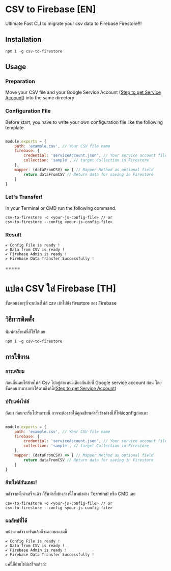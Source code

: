 # CSV to Firebase [EN]

Ultimate Fast CLI to migrate your csv data to Firebase Firestore!!!

## Installation

```
npm i -g csv-to-firestore
```

## Usage

### Preparation

Move your CSV file and your Google Service Account ([Step to get Service Account](https://cloud.google.com/docs/authentication/production)) into the same directory

### Configuration File

Before start, you have to write your own configuration file like the following template.

```js

module.exports = {
    path: 'example.csv', // Your CSV file name
    firebase: {
        credential: 'serviceAccount.json', // Your service account file name
        collection: 'sample', // target Collection in Firestore
    },
    mapper: (dataFromCSV) => { // Mapper Method as optional field
        return dataFromCSV // Return data for saving in Firestore
    }
}
```

### Let's Transfer!

In your Terminal or CMD run the following command.

```
csv-to-firestore -c <your-js-config-file> // or
csv-to-firestore --config <your-js-config-file>
```

### Result

```
✔ Config File is ready !
✔ Data from CSV is ready !
✔ Firebase Admin is ready !
✔ Firebase Data Transfer Successfully !
```
=====

# แปลง CSV ใส่ Firebase [TH]

ขั้นตอนง่ายๆที่จะแปลงไฟล์ csv เข้าไปยัง firestore ของ Firebase

## วิธีการติดตั้ง

พิมพ์คำสั่งแค่นี้ก็ใช้ได้เลย
```
npm i -g csv-to-firestore
```

## การใช้งาน

### การเตรียม

ก่อนอื่นเลยให้ย้ายไฟล์ Csv ไปอยู่ตำแหน่งเดียวกันกับที่ Google service account ก่อน โดยขั้นตอนสามารถทำได้ตามลิงก์นี้([Step to get Service Account](https://cloud.google.com/docs/authentication/production))

### ปรับแต่งไฟล์

ถัดมา ก่อนจะเริ่มโปรแกรมนี้ อาจจะต้องขอให้คุณเขียนคำสั่งข้างล่างนี้ที่ไฟล์configก่อนนะ

```js

module.exports = {
    path: 'example.csv', // Your CSV file name
    firebase: {
        credential: 'serviceAccount.json', // Your service account file name
        collection: 'sample', // target Collection in Firestore
    },
    mapper: (dataFromCSV) => { // Mapper Method as optional field
        return dataFromCSV // Return data for saving in Firestore
    }
}
```

### ย้ายไฟล์กันเถอะ!

หลังจากตั้งค่าเสร็จแล้ว ก็รันคำสั่งข้างล่างนี้ในหน้าต่าง Terminal หรือ CMD เลย

```
csv-to-firestore -c <your-js-config-file> // or
csv-to-firestore --config <your-js-config-file>
```

### ผลลัพธ์ที่ได้

หน้าตาหลังจากรันแล้วก็จะออกมาตามนี้
```
✔ Config File is ready !
✔ Data from CSV is ready !
✔ Firebase Admin is ready !
✔ Firebase Data Transfer Successfully !
```

แค่นี้ก็ย้ายไฟล์เสร็จแล้วล่ะ
